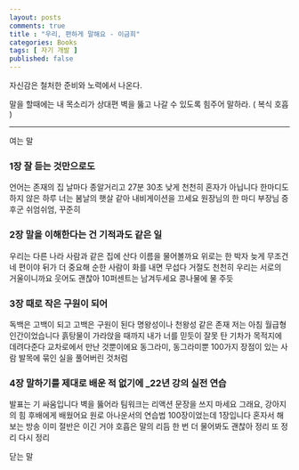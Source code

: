 ```yaml
---
layout: posts
comments: true
title : "우리, 편하게 말해요 - 이금희"
categories: Books
tags: [ 자기 개발 ]
published: false
---
```


자신감은 철처한 준비와 노력에서 나온다.

말을 할때에는 내 목소리가 상대편 벽을 뚫고 나갈 수 있도록 힘주어 말하라. ( 복식 호흡 )

---

여는 말

### 1장 잘 듣는 것만으로도

언어는 존재의 집
날마다 종알거리고
27분 30초
낮게 천천히
혼자가 아닙니다
한마디도 하지 않은 하루
너는 봄날의 햇살 같아
내비게이션을 끄세요
원장님의 한 마디
부장님 증후군
쉬엄쉬엄, 꾸준히

### 2장 말을 이해한다는 건 기적과도 같은 일

우리는 다른 나라 사람과 같은 집에 산다
이름을 물어볼까요
위로는 한 박자 늦게
무조건 네 편이야
뒤가 더 중요해
순한 사람이 화를 내면 무섭다
거절도 천천히
우리는 서로의 거울이니까요
웃어도 괜찮아
10퍼센트는 남겨두세요
콩나물에 물 주듯

### 3장 때로 작은 구원이 되어

독백은 고백이 되고 고백은 구원이 된다
명왕성이나 천왕성 같은 존재
저는 아침 월급형 인간이었습니다
흙탕물이 가라앉을 때까지
내가 너를 믿듯이
잘못 탄 기차가 목적지에 데려다준다
교차로에서 만난 것뿐이에요
동그라미, 동그라미뿐
100가지 장점이 있는 사람
발목에 묶인 실을 풀어버린 것처럼

### 4장 말하기를 제대로 배운 적 없기에 _22년 강의 실전 연습

발표는 기 싸움입니다
벽을 뚫어라
팀워크는 리액션
문장을 쓰지 마세요
그래요, 강아지의 힘
후배에게 배웠어요
원로 아나운서의 연습법
100장이었는데 1장입니다
혼자서 해보는 방송
이미 절반은 이긴 거야
호흡은 말의 리듬
한 번 더 물어봐도 괜찮아
정리 또 정리 다시 정리

닫는 말
